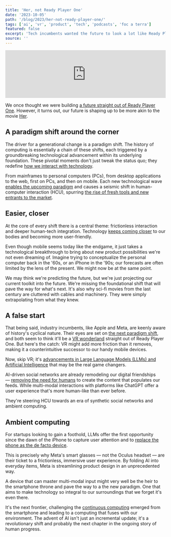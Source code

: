 ```yaml
---
title: 'Her, not Ready Player One'
date: '2023-10-05'
path: '/blog/2023/her-not-ready-player-one/'
tags: ['ai', 'vr', 'product', 'tech', 'podcasts', 'foc a terra']
featured: false
excerpt: 'Tech incumbents wanted the future to look a lot like Ready Player One. But maybe life has other plans and Large Language Models and AI, not Virtual Reality, end up driving the generational change that leads to the next paradigm.'
source: ''
---
```


<iframe src="https://player.rss.com/focaterra/1157848" style="width: 100%" title="IA algú a casa? | RSS.com" frameborder="0" allow="accelerometer; autoplay; clipboard-write; encrypted-media; gyroscope; picture-in-picture" allowfullscreen><a href="https://rss.com/podcasts/focaterra/1157848/">IA algú a casa? | RSS.com</a></iframe>

We once thought we were building [a future straight out of Ready Player One](/blog/2018/ready-player-one). However, it turns out, our future is shaping up to be more akin to the movie [Her](<https://en.wikipedia.org/wiki/Her_(film)>).

## A paradigm shift around the corner

The driver for a generational change is a paradigm shift. The history of computing is essentially a chain of these shifts, each triggered by a groundbreaking technological advancement within its underlying foundation. These pivotal moments don't just tweak the status quo; they redefine [how we interact with technology](/blog/2015/person-first-design).

From mainframes to personal computers (PCs), from desktop applications to the web, first on PCs, and then on mobile. Each new technological wave [enables the upcoming paradigm](/blog/2015/electric-car) and causes a seismic shift in human-computer interaction (HCU), spurring [the rise of fresh tools and new entrants to the market](/blog/2022/solo-founder).

## Easier, closer

At the core of every shift there is a central theme: frictionless interaction and deeper human-tech integration. Technology [keeps coming closer](/blog/2014/the-smartwatch) to our bodies and becoming more user-friendly.

Even though mobile seems today like the endgame, it just takes a technological breakthrough to bring about new product possibilities we're not even dreaming of. Imagine trying to conceptualize the personal computer back in the '60s, or an iPhone in the '90s; our forecasts are often limited by the lens of the present. We might now be at the same point.

We may think we're predicting the future, but we're just projecting our current toolkit into the future. We're missing the foundational shift that will pave the way for what's next. It's also why sci-fi movies from the last century are cluttered with cables and machinery. They were simply extrapolating from what they knew.

## A false start

That being said, industry incumbents, like Apple and Meta, are keenly aware of history's cyclical nature. Their eyes are set on [the next paradigm shift](/blog/2019/road-to-dystopia), and both seem to think it'll be a [VR wonderland](/blog/2021/07) straight out of Ready Player One. But here's the catch: VR might add more friction than it removes, making it a counterintuitive successor to our handy mobile devices.

Now, skip VR; it's [advancements in Large Language Models (LLMs) and Artificial Intelligence](/blog/2023/ai-is-here-to-stay) that may be the real game changers.

AI-driven social networks are already remodeling our digital friendships — [removing the need for humans](/blog/2016/google-ai-play-go) to create the content that populates our feeds. While multi-modal interactions with platforms like ChatGPT offer a user experience that's more human-like than ever before.

They're steering HCU towards an era of synthetic social networks and ambient computing.

## Ambient computing

For startups looking to gain a foothold, LLMs offer the first opportunity since the dawn of the iPhone to capture user attention and to [replace the phone as the de facto device](https://www.theverge.com/2023/9/28/23893939/jony-ive-openai-sam-altman-iphone-of-artificial-intelligence-device).

This is precisely why Meta's smart glasses — not the Oculus headset — are their ticket to a frictionless, immersive user experience. By folding AI into everyday items, Meta is streamlining product design in an unprecedented way.

A device that can master multi-modal input might very well be the heir to the smartphone throne and pave the way to a the new paradigm. One that aims to make technology so integral to our surroundings that we forget it's even there.

It's the next frontier, challenging the [continuous computing](/blog/2014/continuity) emerged from the smartphone and leading to a computing that fuses with our environment. The advent of AI isn't just an incremental update; it's a revolutionary shift and probably the next chapter in the ongoing story of human progress.
